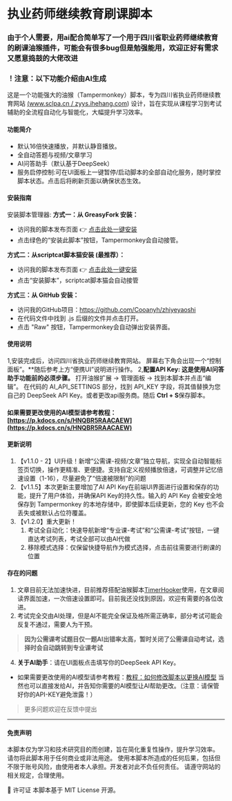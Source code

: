 # 执业药师继续教育刷课脚本
### 由于个人需要，用ai配合简单写了一个用于四川省职业药师继续教育的刷课油猴插件，可能会有很多bug但是勉强能用，欢迎正好有需求又愿意捣鼓的大佬改进
### ！注意：以下功能介绍由AI生成
这是一个功能强大的油猴（Tampermonkey）脚本，专为四川省执业药师继续教育网站 [(www.sclpa.cn / zyys.ihehang.com](https://www.sclpa.cn/Default.aspx#)) 设计，旨在实现从课程学习到考试辅助的全流程自动化与智能化，大幅提升学习效率。

#### 功能简介
- 默认16倍快速播放，并默认静音播放。
- 全自动答题与视频/文章学习
- AI问答助手（默认基于DeepSeek）
- 服务启停控制:可在UI面板上一键暂停/启动脚本的全部自动化服务，随时掌控脚本状态。点击后将刷新页面以确保状态生效。

#### 安装指南
安装脚本管理器:
**方式一：从 GreasyFork 安装：**
- 访问我的脚本发布页面 👉 [点击此处一键安装](https://greasyfork.org/zh-CN/scripts/540285-%E6%89%A7%E4%B8%9A%E8%8D%AF%E5%B8%88%E7%BB%A7%E7%BB%AD%E6%95%99%E8%82%B2%E8%84%9A%E6%9C%AC-v1-1-0)
- 点击绿色的“安装此脚本”按钮，Tampermonkey会自动接管。
  
**方式二：从scriptcat脚本猫安装 (最推荐）：**
- 访问我的脚本发布页面 👉 [点击此处一键安装](https://scriptcat.org/zh-CN/script-show-page/3660)
- 点击“安装脚本”，scriptcat脚本猫会自动接管
  
**方式三：从 GitHub 安装：**
- 访问我的GitHub项目：https://github.com/Cooanyh/zhiyeyaoshi
- 在代码文件中找到 .js 后缀的文件并点击打开。
- 点击 "Raw" 按钮，Tampermonkey会自动弹出安装界面。

#### 使用说明
1,安装完成后，访问四川省执业药师继续教育网站。
屏幕右下角会出现一个“控制面板”。**随后参考上方“便携UI”说明进行操作。
2,**配置API Key:
这是使用AI问答助手功能前的必须步骤。**
打开油猴扩展 -> 管理面板 -> 找到本脚本并点击“编辑”。
在代码的 AI_API_SETTINGS 部分，找到 API_KEY 字段，将其值替换为您自己的 DeepSeek API Key。或者更改api服务商。随后
**Ctrl + S**保存脚本。
#### 如果需要更改使用的AI模型请参考教程：[https://p.kdocs.cn/s/HNQBR5RAACAEW](https://p.kdocs.cn/s/HNQBR5RAACAEW)

#### 更新说明
1. 【v1.1.0 - 2】UI升级！新增“公需课-视频/文章”独立导航，实现全自动智能标签页切换，操作更精准、更便捷。支持自定义视频播放倍速，可调整并记忆倍速设置（1-16），尽量避免了“倍速被限制”的问题
2. 【v1.1.5】本次更新主要增加了AI API Key在前端UI界面进行设置和保存的功能，提升了用户体验，并确保API Key的持久性。输入的 API Key 会被安全地保存到 Tampermonkey 的本地存储中，即使脚本后续更新，您的 Key 也不会丢失或被默认占位符覆盖。
3. 【v1.2.0】重大更新！
    1. 考试全自动化：快速导航新增“专业课-考试”和“公需课-考试”按钮，一键直达考试列表，考试全部可以由AI代做
    2. 移除模式选择：仅保留快捷导航作为模式选择，点击前往需要进行刷课的位置

#### 存在的问题
1. 文章目前无法加速快进，目前推荐搭配油猴脚本[TimerHooker](https://timer.palerock.cn/#%E5%AE%89%E8%A3%85-%E4%BD%BF%E7%94%A8%E6%96%B9%E5%BC%8F)使用，在文章阅读界面加速，一次倍速设置即可。目前我还没找到原因，欢迎有需要的各位改进。
2. 考试完全交由AI处理，但是AI不能完全保证及格所需正确率，部分考试可能会反复不通过，需要人为干预。
> **因为公需课考试题目仅一题AI出错率太高，暂时关闭了公需课自动考试，选择时会自动跳转到专业课考试**
4. **关于AI助手**：请在UI面板点击填写你的DeepSeek API Key。
- 如果需要更改使用的AI模型请参考教程：[教程：如何修改脚本以更换AI模型](https://p.kdocs.cn/s/HNQBR5RAACAEW)
当然也可以直接发给AI，并告知你需要的AI模型让AI帮助更改。（注意：请保管好你的API-KEY避免泄露！）

> 更多问题欢迎在反馈中提出
--- 
#### 免责声明
本脚本仅为学习和技术研究目的而创建，旨在简化重复性操作，提升学习效率。
请勿将此脚本用于任何商业或非法用途。
使用本脚本所造成的任何后果，包括但不限于账号风险，由使用者本人承担。开发者对此不负任何责任。
请遵守网站的相关规定，合理使用。

📄 许可证
本脚本基于 MIT License 开源。

